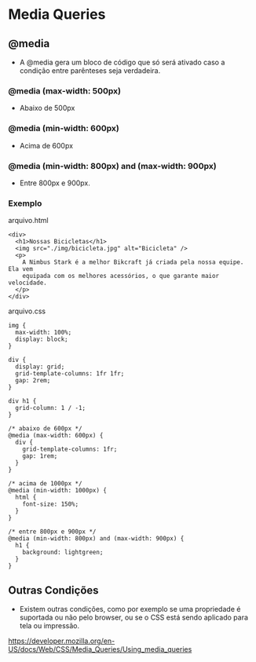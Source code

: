 # Media Queries

## @media
* A @media gera um bloco de código que só será ativado caso a condição entre parênteses seja verdadeira.

### @media (max-width: 500px)
* Abaixo de 500px

### @media (min-width: 600px)
* Acima de 600px

### @media (min-width: 800px) and (max-width: 900px)
* Entre 800px e 900px.

### Exemplo
arquivo.html
```
<div>
  <h1>Nossas Bicicletas</h1>
  <img src="./img/bicicleta.jpg" alt="Bicicleta" />
  <p>
    A Nimbus Stark é a melhor Bikcraft já criada pela nossa equipe. Ela vem
    equipada com os melhores acessórios, o que garante maior velocidade.
  </p>
</div>

```

arquivo.css
```
img {
  max-width: 100%;
  display: block;
}

div {
  display: grid;
  grid-template-columns: 1fr 1fr;
  gap: 2rem;
}

div h1 {
  grid-column: 1 / -1;
}

/* abaixo de 600px */
@media (max-width: 600px) {
  div {
    grid-template-columns: 1fr;
    gap: 1rem;
  }
}

/* acima de 1000px */
@media (min-width: 1000px) {
  html {
    font-size: 150%;
  }
}

/* entre 800px e 900px */
@media (min-width: 800px) and (max-width: 900px) {
  h1 {
    background: lightgreen;
  }
}

```

## Outras Condições
* Existem outras condições, como por exemplo se uma propriedade é suportada ou não pelo browser, ou se o CSS está sendo aplicado para tela ou impressão.

https://developer.mozilla.org/en-US/docs/Web/CSS/Media_Queries/Using_media_queries
